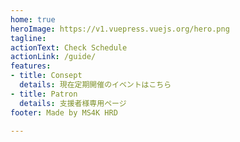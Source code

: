 ```yaml
---
home: true
heroImage: https://v1.vuepress.vuejs.org/hero.png
tagline: 
actionText: Check Schedule
actionLink: /guide/
features:
- title: Consept
  details: 現在定期開催のイベントはこちら
- title: Patron
  details: 支援者様専用ページ
footer: Made by MS4K HRD

---
```

